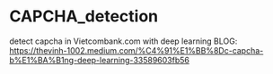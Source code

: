 # CAPCHA_detection
detect capcha in Vietcombank.com with deep learning
BLOG: https://thevinh-1002.medium.com/%C4%91%E1%BB%8Dc-capcha-b%E1%BA%B1ng-deep-learning-33589603fb56
